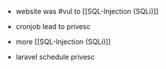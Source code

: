 - website was #vul to [[SQL-Injection (SQLi)]]
- cronjob lead to privesc

- more [[SQL-Injection (SQLi)]]
- laravel schedule privesc